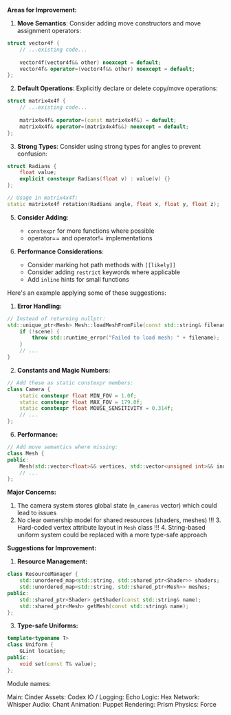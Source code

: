 **Areas for Improvement:**

1. **Move Semantics**: Consider adding move constructors and move assignment operators:

```cpp
struct vector4f {
    // ...existing code...
    
    vector4f(vector4f&& other) noexcept = default;
    vector4f& operator=(vector4f&& other) noexcept = default;
};
```

2. **Default Operations**: Explicitly declare or delete copy/move operations:

```cpp
struct matrix4x4f {
    // ...existing code...
    
    matrix4x4f& operator=(const matrix4x4f&) = default;
    matrix4x4f& operator=(matrix4x4f&&) noexcept = default;
};
```

3. **Strong Types**: Consider using strong types for angles to prevent confusion:

```cpp
struct Radians {
    float value;
    explicit constexpr Radians(float v) : value(v) {}
};

// Usage in matrix4x4f:
static matrix4x4f rotation(Radians angle, float x, float y, float z);
```

5. **Consider Adding**:
   - `constexpr` for more functions where possible
   - operator== and operator!= implementations

6. **Performance Considerations**:
   - Consider marking hot path methods with `[[likely]]`
   - Consider adding `restrict` keywords where applicable
   - Add `inline` hints for small functions

Here's an example applying some of these suggestions:

1. **Error Handling:**
```cpp
// Instead of returning nullptr:
std::unique_ptr<Mesh> Mesh::loadMeshFromFile(const std::string& filename) {
    if (!scene) {
        throw std::runtime_error("Failed to load mesh: " + filename);
    }
    // ...
}
```

2. **Constants and Magic Numbers:**
```cpp
// Add these as static constexpr members:
class Camera {
    static constexpr float MIN_FOV = 1.0f;
    static constexpr float MAX_FOV = 179.0f;
    static constexpr float MOUSE_SENSITIVITY = 0.314f;
    // ...
};
```

6. **Performance:**
```cpp
// Add move semantics where missing:
class Mesh {
public:
    Mesh(std::vector<float>&& vertices, std::vector<unsigned int>&& indices);
    // ...
};
```

**Major Concerns:**

1. The camera system stores global state (`m_cameras` vector) which could lead to issues
2. No clear ownership model for shared resources (shaders, meshes)
!!! 3. Hard-coded vertex attribute layout in `Mesh` class
!!! 4. String-based uniform system could be replaced with a more type-safe approach

**Suggestions for Improvement:**

1. **Resource Management:**
```cpp
class ResourceManager {
    std::unordered_map<std::string, std::shared_ptr<Shader>> shaders;
    std::unordered_map<std::string, std::shared_ptr<Mesh>> meshes;
public:
    std::shared_ptr<Shader> getShader(const std::string& name);
    std::shared_ptr<Mesh> getMesh(const std::string& name);
};
```

3. **Type-safe Uniforms:**
```cpp
template<typename T>
class Uniform {
    GLint location;
public:
    void set(const T& value);
};
```

Module names:

Main: Cinder
Assets: Codex
IO / Logging: Echo
Logic: Hex
Network: Whisper
Audio: Chant
Animation: Puppet
Rendering: Prism
Physics: Force